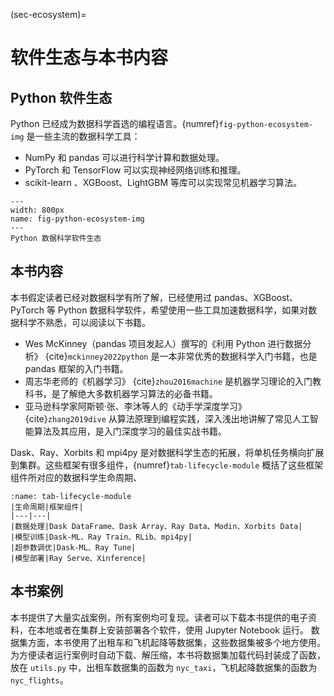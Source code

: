 (sec-ecosystem)=
# 软件生态与本书内容

## Python 软件生态

Python 已经成为数据科学首选的编程语言。{numref}`fig-python-ecosystem-img` 是一些主流的数据科学工具：

* NumPy 和 pandas 可以进行科学计算和数据处理。
* PyTorch 和 TensorFlow 可以实现神经网络训练和推理。
* scikit-learn 、XGBoost、LightGBM 等库可以实现常见机器学习算法。

```{figure} ../img/ch-data-science/python-ecosystem.svg
---
width: 800px
name: fig-python-ecosystem-img
---
Python 数据科学软件生态
```

## 本书内容

本书假定读者已经对数据科学有所了解，已经使用过 pandas、XGBoost、PyTorch 等 Python 数据科学软件，希望使用一些工具加速数据科学，如果对数据科学不熟悉，可以阅读以下书籍。

* Wes McKinney（pandas 项目发起人）撰写的《利用 Python 进行数据分析》 {cite}`mckinney2022python` 是一本非常优秀的数据科学入门书籍，也是 pandas 框架的入门书籍。
* 周志华老师的《机器学习》 {cite}`zhou2016machine` 是机器学习理论的入门教科书，是了解绝大多数机器学习算法的必备书籍。
* 亚马逊科学家阿斯顿·张、李沐等人的《动手学深度学习》 {cite}`zhang2019dive` 从算法原理到编程实践，深入浅出地讲解了常见人工智能算法及其应用，是入门深度学习的最佳实战书籍。

Dask、Ray、Xorbits 和 mpi4py 是对数据科学生态的拓展，将单机任务横向扩展到集群。这些框架有很多组件，{numref}`tab-lifecycle-module` 概括了这些框架组件所对应的数据科学生命周期、

```{table} 数据科学生命周期与框架组件
:name: tab-lifecycle-module
|生命周期|框架组件|
|---|---|
|数据处理|Dask DataFrame、Dask Array、Ray Data、Modin、Xorbits Data|
|模型训练|Dask-ML、Ray Train、RLib、mpi4py|
|超参数调优|Dask-ML、Ray Tune|
|模型部署|Ray Serve、Xinference|
```

## 本书案例

本书提供了大量实战案例，所有案例均可复现。读者可以下载本书提供的电子资料，在本地或者在集群上安装部署各个软件，使用 Jupyter Notebook 运行。
数据集方面，本书使用了出租车和飞机起降等数据集，这些数据集被多个地方使用。为方便读者运行案例时自动下载、解压缩，本书将数据集加载代码封装成了函数，放在 `utils.py` 中，出租车数据集的函数为 `nyc_taxi`，飞机起降数据集的函数为 `nyc_flights`。